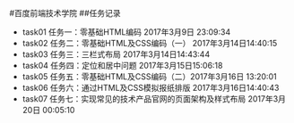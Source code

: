 #百度前端技术学院
##任务记录
- task01 
任务一：零基础HTML编码 2017年3月9日 23:09:34
- task02 任务二：零基础HTML及CSS编码（一） 2017年3月14日14:40:15
- task03 任务三：三栏式布局 2017年3月14日14:43:44
- task04 任务四：定位和居中问题 2017年3月15日15:06:18
- task05 任务五：零基础HTML及CSS编码（二）2017年3月16日 13:20:01
- task06 任务六：通过HTML及CSS模拟报纸排版 2017年3月16日14:40:43
- task07 任务七：实现常见的技术产品官网的页面架构及样式布局 2017年3月20日 00:05:10
